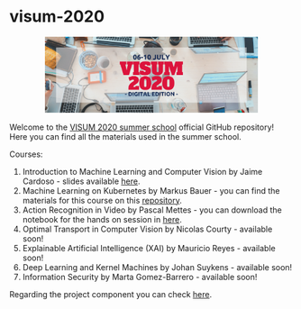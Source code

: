 # visum-2020
<p align="center">
  <img src='banner_digital edition.png', width="75%">
</p>

Welcome to the [VISUM 2020 summer school](http://visum.inesctec.pt) official GitHub repository!  
Here you can find all the materials used in the summer school.

Courses:
1. Introduction to Machine Learning and Computer Vision by Jaime Cardoso - slides available [here](intro_ml_and_cv/presentation.pdf).
2. Machine Learning on Kubernetes by Markus Bauer - you can find the materials for this course on this [repository](https://github.com/mbu93/visum-talk).
3. Action Recognition in Video by Pascal Mettes - you can download the notebook for the hands on session in [here](action_recogn/Action_Recognition_in_Video.ipynb).
4. Optimal Transport in Computer Vision by Nicolas Courty - available soon!
5. Explainable Artificial Intelligence (XAI) by Mauricio Reyes - available soon!
6. Deep Learning and Kernel Machines by Johan Suykens - available soon!
7. Information Security by Marta Gomez-Barrero - available soon!

Regarding the project component you can check [here](https://github.com/visum-summerschool/visum-competition2020).
